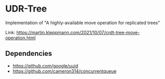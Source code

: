 # UDR-Tree

Implementation of "A highly-available move operation for replicated trees"

Link: <https://martin.kleppmann.com/2021/10/07/crdt-tree-move-operation.html>

## Dependencies

- <https://github.com/google/uuid>
- <https://github.com/cameron314/concurrentqueue>
